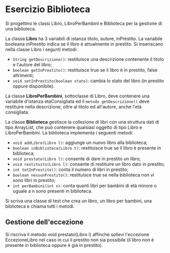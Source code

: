 # Esercizio Biblioteca

Si progettino le classi Libro, LibroPerBambini e Biblioteca per la gestione di una
biblioteca.

La classe **Libro** ha 3 variabili di istanza titolo, autore, inPrestito. La  variabile
booleana inPrestito indica se il libro è attualmente in prestito. Si inseriscano nella classe Libro i
segunti metodi:

* `String getDescrizione()`: restituisce una descrizione contenente il titolo e l'autore del libro;
* `boolean getInPrestito()`: restituisce true se il libro è in prestito, false altrimenti;
* `void setInPrestito(boolean stato)`: cambia lo stato del libro (in prestito oppure disponibile).

La classe **LibroPerBambini**, sottoclasse di Libro, deve contenere una variabile d'istanza
etaConsigliata ed il `metodo getDescrizione()` deve restituire nella descrizione, oltre al
titolo ed all'autore, anche l'età consigliata.

La classe **Biblioteca** gestisce la collezione di libri con una struttura dati di tipo ArrayList, che
può contenere qualsiasi oggetto di tipo Libro e LibroPerBambini. La biblioteca implementa i
seguenti metodi:

* `void addLibro(Libro l)`: aggiunge un nuovo libro alla biblioteca;
* `boolean inBiblioteca(Libro t)`: restituisce true se il libro è presente in biblioteca;
* `void prestato(Libro l)`: consente di dare in prestito un libro;
* `void restituito(Libro l)`: consente di restituire un libro dato in prestito;
* `int totInPrestito()`: conta il numero di libri in prestito;
* `boolean nessunPrestito()`: restituisce true se nella biblioteca non vi sono libri in prestito;
* `int perBambini(int n)`: conta quanti libri per bambini di età minore o uguale a n sono presenti in biblioteca.


Si scriva una classe di test che crea un libro, un libro per bambini, una biblioteca e chiama tutti i
metodi.

## Gestione dell'eccezione

Si riscriva il metodo void prestato(Libro l) affinché sollevi l'eccezione EccezioneLibro nel
caso in cui il prestito non sia possibile (il libro non è presente in biblioteca oppure è già in prestito).
